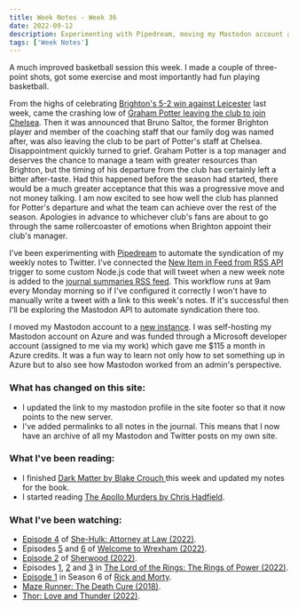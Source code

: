 ```yaml
---
title: Week Notes - Week 36
date: 2022-09-12
description: Experimenting with Pipedream, moving my Mastodon account and what else I've been up to over the last seven days.
tags: ['Week Notes']
---
```


A much improved basketball session this week. I made a couple of three-point shots, got some exercise and most importantly had fun playing basketball.

From the highs of celebrating [Brighton's 5-2 win against Leicester](https://www.brightonandhovealbion.com/news/2780412/brilliant-albion-hit-five-past-leicester-in-amex-thriller) last week, came the crashing low of [Graham Potter leaving the club to join Chelsea](https://www.brightonandhovealbion.com/news/2786233/graham-potter-leaves-albion-for-chelsea/). Then it was announced that Bruno Saltor, the former Brighton player and member of the coaching staff that our family dog was named after, was also leaving the club to be part of Potter's staff at Chelsea. Disappointment quickly turned to grief. Graham Potter is a top manager and deserves the chance to manage a team with greater resources than Brighton, but the timing of his departure from the club has certainly left a bitter after-taste. Had this happened before the season had started, there would be a much greater acceptance that this was a progressive move and not money talking. I am now excited to see how well the club has planned for Potter's departure and what the team can achieve over the rest of the season. Apologies in advance to whichever club's fans are about to go through the same rollercoaster of emotions when Brighton appoint their club's manager.

I've been experimenting with [Pipedream](https://pipedream.com/) to automate the syndication of my weekly notes to Twitter. I've connected the [New Item in Feed from RSS API](https://pipedream.com/apps/rss/triggers/new-item-in-feed) trigger to some custom Node.js code that will tweet when a new week note is added to the [journal summaries RSS feed](https://declanbyrd.co.uk/journal/summaries.xml). This workflow runs at 9am every Monday morning so if I've configured it correctly I won't have to manually write a tweet with a link to this week's notes. If it's successful then I'll be exploring the Mastodon API to automate syndication there too.

I moved my Mastodon account to a [new instance](https://mastodon.technology/@declan_byrd). I was self-hosting my Mastodon account on Azure and was funded through a Microsoft developer account (assigned to me via my work) which gave me $115 a month in Azure credits. It was a fun way to learn not only how to set something up in Azure but to also see how Mastodon worked from an admin's perspective.

### What has changed on this site:

- I updated the link to my mastodon profile in the site footer so that it now points to the new server.
- I've added permalinks to all notes in the journal. This means that I now have an archive of all my Mastodon and Twitter posts on my own site.

### What I've been reading:

- I finished [Dark Matter by Blake Crouch ](/reading/9781447297581/)this week and updated my notes for the book.
- I started reading [The Apollo Murders by Chris Hadfield](/reading/9780735282353/).

### What I've been watching:

- [Episode 4](https://www.themoviedb.org/tv/92783-she-hulk-attorney-at-law/season/1/episode/4) of [She-Hulk: Attorney at Law (2022)](https://www.themoviedb.org/tv/92783-she-hulk-attorney-at-law/).
- Episodes [5](https://www.themoviedb.org/tv/126929-welcome-to-wrexham/season/1/episode/5) and [6](https://www.themoviedb.org/tv/126929-welcome-to-wrexham/season/1/episode/6) of [Welcome to Wrexham (2022)](https://www.themoviedb.org/tv/126929-welcome-to-wrexham/season/1).
- [Episode 2](https://www.themoviedb.org/tv/155243-sherwood/season/1/episode/2) of [Sherwood (2022)](https://www.themoviedb.org/tv/155243-sherwood).
- Episodes [1](https://www.themoviedb.org/tv/84773-the-lord-of-the-rings-the-rings-of-power/season/1/episode/1), [2](https://www.themoviedb.org/tv/84773-the-lord-of-the-rings-the-rings-of-power/season/1/episode/2) and [3](https://www.themoviedb.org/tv/84773-the-lord-of-the-rings-the-rings-of-power/season/1/episode/3) in [The Lord of the Rings: The Rings of Power (2022)](https://www.themoviedb.org/tv/84773-the-lord-of-the-rings-the-rings-of-power/season/1).
- [Episode 1](https://www.themoviedb.org/tv/60625-rick-and-morty/season/6/episode/1) in Season 6 of [Rick and Morty](https://www.themoviedb.org/tv/60625-rick-and-morty).
- [Maze Runner: The Death Cure (2018)](https://www.themoviedb.org/movie/336843-the-maze-runner-the-death-cure).
- [Thor: Love and Thunder (2022)](https://www.themoviedb.org/movie/616037-thor-love-and-thunder).
